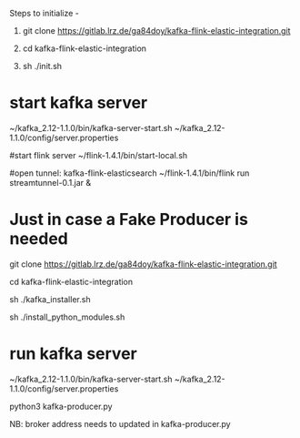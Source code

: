Steps to initialize -

1. git clone https://gitlab.lrz.de/ga84doy/kafka-flink-elastic-integration.git

2. cd kafka-flink-elastic-integration

3. sh ./init.sh



# start kafka server
~/kafka_2.12-1.1.0/bin/kafka-server-start.sh ~/kafka_2.12-1.1.0/config/server.properties

#start flink server 
~/flink-1.4.1/bin/start-local.sh

#open tunnel: kafka-flink-elasticsearch
~/flink-1.4.1/bin/flink run streamtunnel-0.1.jar &



# Just in case a Fake Producer is needed

git clone https://gitlab.lrz.de/ga84doy/kafka-flink-elastic-integration.git

cd kafka-flink-elastic-integration

sh ./kafka_installer.sh

sh ./install_python_modules.sh

# run kafka server

~/kafka_2.12-1.1.0/bin/kafka-server-start.sh ~/kafka_2.12-1.1.0/config/server.properties

python3 kafka-producer.py

NB: broker address needs to updated in kafka-producer.py



